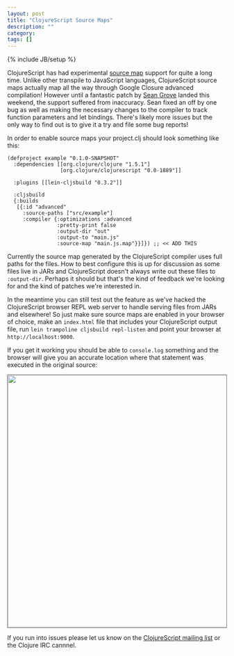 ```yaml
---
layout: post
title: "ClojureScript Source Maps"
description: ""
category: 
tags: []
---
```

{% include JB/setup %}

ClojureScript has had experimental
[source map](http://www.html5rocks.com/en/tutorials/developertools/sourcemaps/)
support for quite a long time. Unlike other transpile to JavaScript
languages, ClojureScript source maps actually map all the way through Google
Closure advanced compilation! However until a fantastic patch by
[Sean Grove](http://twitter.com/sgrove) landed this weekend, the
support suffered from inaccuracy. Sean fixed an off by one bug as well
as making the necessary changes to the compiler to track function parameters and
let bindings. There's likely more issues but the only way to find out
is to give it a try and file some bug reports!

In order to enable source maps your project.clj should look something
like this:

```
(defproject example "0.1.0-SNAPSHOT"
  :dependencies [[org.clojure/clojure "1.5.1"]
                 [org.clojure/clojurescript "0.0-1889"]]

  :plugins [[lein-cljsbuild "0.3.2"]]

  :cljsbuild
  {:builds
   [{:id "advanced"
     :source-paths ["src/example"]
     :compiler {:optimizations :advanced
                :pretty-print false
                :output-dir "out"
                :output-to "main.js"
                :source-map "main.js.map"}}]}) ;; << ADD THIS
```

Currently the source map generated by the ClojureScript compiler uses
full paths for the files. How to best configure this is up for
discussion as some files live in JARs and ClojureScript doesn't always
write out these files to `:output-dir`. Perhaps it should but that's
the kind of feedback we're looking for and the kind of patches we're
interested in.

In the meantime you can still test out the feature as we've hacked the
ClojureScript browser REPL web server to handle serving files from
JARs and elsewhere! So just make sure source maps are enabled in your
browser of choice, make an `index.html` file that includes your
ClojureScript output file, run `lein trampoline cljsbuild repl-listen`
and point your browser at `http://localhost:9000`.

If you get it working you should be able to `console.log` something
and the browser will give you an accurate location where that
statement was executed in the original source:

<image width="580" style="border: 1px solid #666" src="/assets/images/sourcemap.png"/>

If you run into issues please let us know on the
[ClojureScript mailing list](http://groups.google.com/forum/#!forum/clojurescript)
or the Clojure IRC cannnel.
